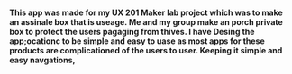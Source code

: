 #### This app was made for my UX 201 Maker lab project which was to make an assinale box that is useage. Me and my group make an porch private box to protect the users pagaging from thives. I have Desing the app;ocationc to be simple and easy to uase as most apps for these products are complicationed of the users to user. Keeping it simple and easy navgations, 